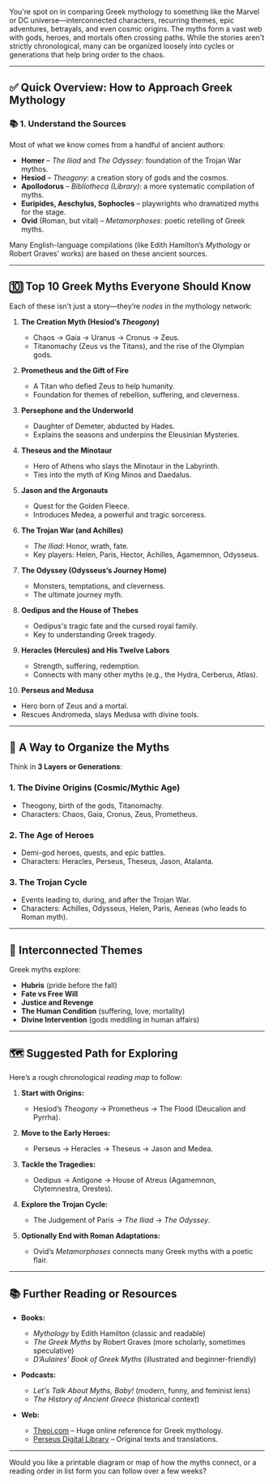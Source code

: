 You're spot on in comparing Greek mythology to something like the Marvel or DC universe—interconnected characters, recurring themes, epic adventures, betrayals, and even cosmic origins. The myths form a vast web with gods, heroes, and mortals often crossing paths. While the stories aren't strictly chronological, many can be organized loosely into cycles or generations that help bring order to the chaos.

---

## ✅ Quick Overview: How to Approach Greek Mythology

### 📚 1. **Understand the Sources**

Most of what we know comes from a handful of ancient authors:

* **Homer** – *The Iliad* and *The Odyssey*: foundation of the Trojan War mythos.
* **Hesiod** – *Theogony*: a creation story of gods and the cosmos.
* **Apollodorus** – *Bibliotheca (Library)*: a more systematic compilation of myths.
* **Euripides, Aeschylus, Sophocles** – playwrights who dramatized myths for the stage.
* **Ovid** (Roman, but vital) – *Metamorphoses*: poetic retelling of Greek myths.

Many English-language compilations (like Edith Hamilton’s *Mythology* or Robert Graves’ works) are based on these ancient sources.

---

## 🔟 Top 10 Greek Myths Everyone Should Know

Each of these isn't just a story—they’re *nodes* in the mythology network:

1. **The Creation Myth (Hesiod’s *Theogony*)**

   * Chaos → Gaia → Uranus → Cronus → Zeus.
   * Titanomachy (Zeus vs the Titans), and the rise of the Olympian gods.

2. **Prometheus and the Gift of Fire**

   * A Titan who defied Zeus to help humanity.
   * Foundation for themes of rebellion, suffering, and cleverness.

3. **Persephone and the Underworld**

   * Daughter of Demeter, abducted by Hades.
   * Explains the seasons and underpins the Eleusinian Mysteries.

4. **Theseus and the Minotaur**

   * Hero of Athens who slays the Minotaur in the Labyrinth.
   * Ties into the myth of King Minos and Daedalus.

5. **Jason and the Argonauts**

   * Quest for the Golden Fleece.
   * Introduces Medea, a powerful and tragic sorceress.

6. **The Trojan War (and Achilles)**

   * *The Iliad*: Honor, wrath, fate.
   * Key players: Helen, Paris, Hector, Achilles, Agamemnon, Odysseus.

7. **The Odyssey (Odysseus’s Journey Home)**

   * Monsters, temptations, and cleverness.
   * The ultimate journey myth.

8. **Oedipus and the House of Thebes**

   * Oedipus's tragic fate and the cursed royal family.
   * Key to understanding Greek tragedy.

9. **Heracles (Hercules) and His Twelve Labors**

   * Strength, suffering, redemption.
   * Connects with many other myths (e.g., the Hydra, Cerberus, Atlas).

10. **Perseus and Medusa**

* Hero born of Zeus and a mortal.
* Rescues Andromeda, slays Medusa with divine tools.

---

## 🧭 A Way to Organize the Myths

Think in **3 Layers or Generations**:

### 1. **The Divine Origins (Cosmic/Mythic Age)**

* Theogony, birth of the gods, Titanomachy.
* Characters: Chaos, Gaia, Cronus, Zeus, Prometheus.

### 2. **The Age of Heroes**

* Demi-god heroes, quests, and epic battles.
* Characters: Heracles, Perseus, Theseus, Jason, Atalanta.

### 3. **The Trojan Cycle**

* Events leading to, during, and after the Trojan War.
* Characters: Achilles, Odysseus, Helen, Paris, Aeneas (who leads to Roman myth).

---

## 🔄 Interconnected Themes

Greek myths explore:

* **Hubris** (pride before the fall)
* **Fate vs Free Will**
* **Justice and Revenge**
* **The Human Condition** (suffering, love, mortality)
* **Divine Intervention** (gods meddling in human affairs)

---

## 🗺️ Suggested Path for Exploring

Here’s a rough chronological *reading map* to follow:

1. **Start with Origins:**

   * Hesiod’s *Theogony* → Prometheus → The Flood (Deucalion and Pyrrha).

2. **Move to the Early Heroes:**

   * Perseus → Heracles → Theseus → Jason and Medea.

3. **Tackle the Tragedies:**

   * Oedipus → Antigone → House of Atreus (Agamemnon, Clytemnestra, Orestes).

4. **Explore the Trojan Cycle:**

   * The Judgement of Paris → *The Iliad* → *The Odyssey*.

5. **Optionally End with Roman Adaptations:**

   * Ovid’s *Metamorphoses* connects many Greek myths with a poetic flair.

---

## 📚 Further Reading or Resources

* **Books:**

  * *Mythology* by Edith Hamilton (classic and readable)
  * *The Greek Myths* by Robert Graves (more scholarly, sometimes speculative)
  * *D’Aulaires’ Book of Greek Myths* (illustrated and beginner-friendly)

* **Podcasts:**

  * *Let's Talk About Myths, Baby!* (modern, funny, and feminist lens)
  * *The History of Ancient Greece* (historical context)

* **Web:**

  * [Theoi.com](https://www.theoi.com) – Huge online reference for Greek mythology.
  * [Perseus Digital Library](http://www.perseus.tufts.edu) – Original texts and translations.

---

Would you like a printable diagram or map of how the myths connect, or a reading order in list form you can follow over a few weeks?
